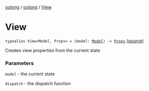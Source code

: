 [oolong](../index.md) / [oolong](index.md) / [View](./-view.md)

# View

`typealias View<Model, Props> = (model: `[`Model`](-view.md#Model)`) -> `[`Props`](-view.md#Props) [(source)](https://github.com/oolong-kt/oolong/tree/master/oolong/src/commonMain/kotlin/oolong/types.kt#L41)

Creates view properties from the current state

### Parameters

`model` - the current state

`dispatch` - the dispatch function